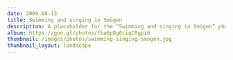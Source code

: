 ```yaml
---
date: 2009-08-13
title: Swimming and singing in Smögen
description: A placeholder for the “Swimming and singing in Smögen” photo album
album: https://goo.gl/photos/fba6p8g6ciqCRgpi6
thumbnail: /images/photos/swimming-singing-smogen.jpg
thumbnail_layout: landscape
---
```

